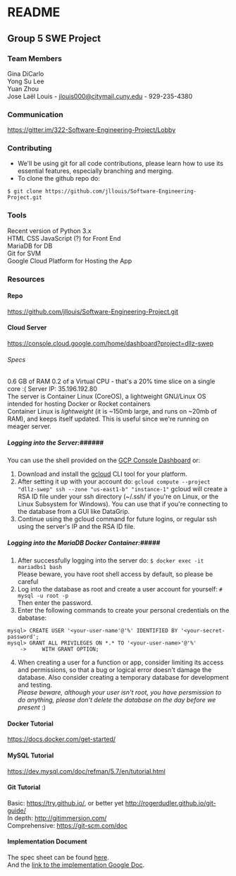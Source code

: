 # README #

## Group 5 SWE Project ##

### Team Members ###
Gina DiCarlo  
Yong Su Lee  
Yuan Zhou  
Jose Laël Louis - jlouis000@citymail.cuny.edu - 929-235-4380  

### Communication ###
https://gitter.im/322-Software-Engineering-Project/Lobby  

### Contributing ###
- We'll be using git for all code contributions, please learn how to use its 
essential features, especially branching and merging.  
- To clone the github repo do:  
```
$ git clone https://github.com/jllouis/Software-Engineering-Project.git
```  

### Tools ###
Recent version of Python 3.x  
HTML CSS JavaScript (?) for Front End  
MariaDB for DB  
Git for SVM  
Google Cloud Platform for Hosting the App  

### Resources ###
#### Repo ####
https://github.com/jllouis/Software-Engineering-Project.git  
#### Cloud Server ####
https://console.cloud.google.com/home/dashboard?project=dllz-swep  
###### Specs ######
0.6 GB of RAM
0.2 of a Virtual CPU - that's a 20% time slice on a single core :( 
Server IP: 35.196.192.80  
The server is Container Linux (CoreOS), a lightweight GNU/Linux OS intended for hosting Docker or Rocket containers  
Container Linux is _lightweight_ (it is ~150mb large, and runs on ~20mb of RAM), and keeps itself updated. This is useful since we're running on meager server.  
##### Logging into the Server:######
You can use the shell provided on the [GCP Console Dashboard](console.cloud.google.com) or:  
1. Download and install the [gcloud](https://cloud.google.com/sdk/docs/) CLI tool for your platform.
2. After setting it up with your account do:
`gcloud compute --project "dllz-swep" ssh --zone "us-east1-b" "instance-1"`
gcloud will create a RSA ID file under your ssh directory (~/.ssh/ if you're on Linux, or the Linux Subsystem for Windows). You can use that if you're connecting to the database from a GUI like DataGrip.  
3. Continue using the gcloud command for future logins, or regular ssh using the server's IP and the RSA ID file.  
##### Logging into the MariaDB Docker Container:#####
1. After successfully logging into the server do:
`$ docker exec -it mariadbs1 bash`  
Please beware, you have root shell access by default, so please be careful  
2. Log into the database as root and create a user account for yourself:
`# mysql -u root -p`  
Then enter the password.
3. Enter the following commands to create your personal credentials on the dabatase:  
```
mysql> CREATE USER '<your-user-name'@'%' IDENTIFIED BY '<your-secret-password';
mysql> GRANT ALL PRIVILEGES ON *.* TO '<your-user-name>'@'%'
    ->     WITH GRANT OPTION;
```
4. When creating a user for a function or app, consider limiting its access and permissions, so that a bug or logical error doesn't damage the database. Also consider creating a temporary database for development and testing.  
*Please beware, although your user isn't root, you have persmission to do anything, please don't delete the database on the day before we present* :)  

#### Docker Tutorial ####
https://docs.docker.com/get-started/  

#### MySQL Tutorial ####
https://dev.mysql.com/doc/refman/5.7/en/tutorial.html  

#### Git Tutorial ####
Basic: https://try.github.io/, or better yet  http://rogerdudler.github.io/git-guide/  
In depth: http://gitimmersion.com/  
Comprehensive: https://git-scm.com/doc  

#### Implementation Document ####
The spec sheet can be found [here](docs/project_spec_draft.docx).  
And the [link to the implementation Google Doc](https://docs.google.com/document/d/1kPIsCRGtcGwA_biV4v_ITblgwC11_RS1i6Y_EiVBpNs/edit?usp=sharing).   
